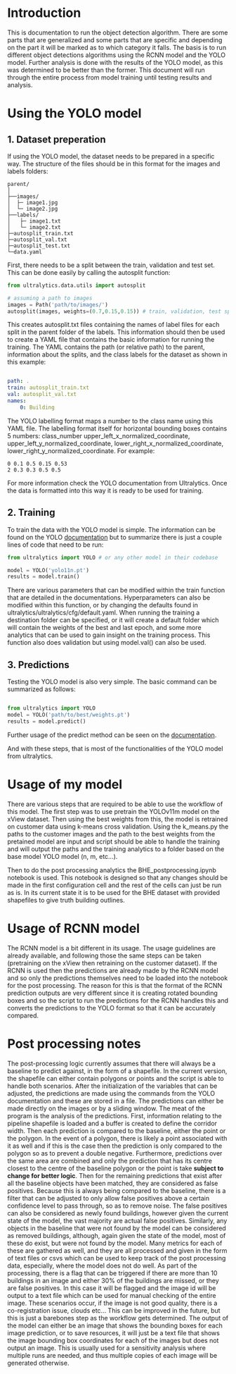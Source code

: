 # Introduction

This is documentation to run the object detection algorithm. There are some parts that are generalized and some parts that are specific and depending on the part it will be marked as to which category it falls. The basis is to run different object detections algorithms using the RCNN model and the YOLO model. Further analysis is done with the results of the YOLO model, as this was determined to be better than the former. This document will run through the entire process from model training until testing results and analysis.

# Using the YOLO model
## 1. Dataset preperation

If using the YOLO model, the dataset needs to be prepared in a specific way. The structure of the files should be in this format for the images and labels folders:
```
parent/
│
├──images/
│  ├─ image1.jpg
│  └─ image2.jpg     
├──labels/
│   ├─ image1.txt
│   └─ image2.txt
├─autosplit_train.txt
├─autosplit_val.txt
├─autosplit_test.txt
└─data.yaml

```
First, there needs to be a split between the train, validation and test set. This can be done easily by calling the autosplit function:
```python
from ultralytics.data.utils import autosplit

# assuming a path to images
images = Path('path/to/images/')
autosplit(images, weights=(0.7,0.15,0.15)) # train, validation, test splits

```
This creates autosplit.txt files containing the names of label files for each split in the parent folder of the labels. This information should then be used to create a YAML file that contains the basic information for running the training. The YAML contains the path (or relative path) to the parent, information about the splits, and the class labels for the dataset as shown in this example:

```yaml

path: .
train: autosplit_train.txt
val: autosplit_val.txt
names: 
    0: Building
```
The YOLO labelling format maps a number to the class name using this YAML file. The labelling format itself for horizontal bounding boxes contains 5 numbers: class_number upper_left_x_normalized_coordinate, upper_left_y_normalized_coordinate, lower_right_x_normalized_coordinate, lower_right_y_normalized_coordinate. For example:
```
0 0.1 0.5 0.15 0.53
2 0.3 0.3 0.5 0.5
```

For more information check the YOLO documentation from Ultralytics.
Once the data is formatted into this way it is ready to be used for training.

## 2. Training

To train the data with the YOLO model is simple. The information can be found on the YOLO [documentation](https://docs.ultralytics.com/modes/train/) but to summarize there is just a couple lines of code that need to be run:
```python
from ultralytics import YOLO # or any other model in their codebase

model = YOLO('yolo11n.pt') 
results = model.train()
```
There are various parameters that can be modified within the train function that are detailed in the documentations. Hyperparameters can also be modified within this function, or by changing the defaults found in ultralytics/ultralytics/cfg/default.yaml. When running the training a destination folder can be specified, or it will create a default folder which will contain the weights of the best and last epoch, and some more analytics that can be used to gain insight on the training process. This function also does validation but using model.val() can also be used.

## 3. Predictions

Testing the YOLO model is also very simple. The basic command can be summarized as follows:

```python

from ultralytics import YOLO
model = YOLO('path/to/best/weights.pt')
results = model.predict()
```

Further usage of the predict method can be seen on the [documentation](https://docs.ultralytics.com/modes/predict/).

And with these steps, that is most of the functionalities of the YOLO model from ultralytics.

# Usage of my model

There are various steps that are required to be able to use the workflow of this model. The first step was to use pretrain the YOLOv11m model on the xView dataset. Then using the best weights from this, the model is retrained on customer data using k-means cross validation. Using the k_means.py the paths to the customer images and the path to the best weights from the pretained model are input and script should be able to handle the training and will output the paths and the training analytics to a folder based on the base model YOLO model (n, m, etc...).

Then to do the post processing analytics the BHE_postprocessing.ipynb notebook is used. This notebook is designed so that any changes should be made in the first configuration cell and the rest of the cells can just be run as is. In its current state it is to be used for the BHE dataset with provided shapefiles to give truth building outlines.

# Usage of RCNN model

The RCNN model is a bit different in its usage. The usage guidelines are already available, and following those the same steps can be taken (pretraining on the xView then retraining on the customer dataset). If the RCNN is used then the predictions are already made by the RCNN model and so only the predictions themselves need to be loaded into the notebook for the post processing. The reason for this is that the format of the RCNN prediction outputs are very different since it is creating rotated bounding boxes and so the script to run the predictions for the RCNN handles this and converts the predictions to the YOLO format so that it can be accurately compared. 


# Post processing notes

The post-processing logic currently assumes that there will always be a baseline to predict against, in the form of a shapefile. In the current version, the shapefile can either contain polygons or points and the script is able to handle both scenarios. After the initialization of the variables that can be adjusted, the predictions are made using the commands from the YOLO documentation and these are stored in a file. The predictions can either be made directly on the images or by a sliding window. The meat of the program is the analysis of the predictions. First, information relating to the pipeline shapefile is loaded and a buffer is created to define the corridor width. Then each prediction is compared to the baseline, either the point or the polygon. In the event of a polygon, there is likely a point associated with it as well and if this is the case then the prediction is only compared to the polygon so as to prevent a double negative. Furthermore, predictions over the same area are combined and only the prediction that has its centre closest to the centre of the baseline polygon or the point is take **subject to change for better logic**. Then for the remaining predictions that exist after all the baseline objects have been matched, they are considered as false positives. Because this is always being compared to the baseline, there is a filter that can be adjusted to only allow false positives above a certain confidence level to pass through, so as to remove noise. The false positives can also be considered as newly found buildings, however given the current state of the model, the vast majority are actual false positives. Similarly, any objects in the baseline that were not found by the model can be considered as removed buildings, although, again given the state of the model, most of these do exist, but were not found by the model. Many metrics for each of these are gathered as well, and they are all processed and given in the form of text files or csvs which can be used to keep track of the post processing data, especially, where the model does not do well. As part of the processing, there is a flag that can be triggered if there are more than 10 buildings in an image and either 30% of the buildings are missed, or they are false positives. In this case it will be flagged and the image id will be output to a text file which can be used for manual checking of the entire image. These scenarios occur, if the image is not good quality, there is a co-registration issue, clouds etc... This can be improved in the future, but this is just a barebones step as the workflow gets determined. The output of the model can either be an image that shows the bounding boxes for each image prediction, or to save resources, it will just be a text file that shows the image bounding box coordinates for each of the images but does not output an image. This is usually used for a sensitivity analysis where multiple runs are needed, and thus multiple copies of each image will be generated otherwise.


